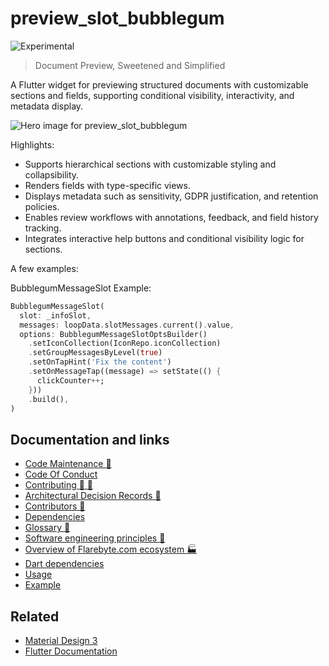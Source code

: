 # preview_slot_bubblegum

![Experimental](https://img.shields.io/badge/status-experimental-blue)

> Document Preview, Sweetened and Simplified

A Flutter widget for previewing structured documents with customizable sections and fields, supporting conditional visibility, interactivity, and metadata display.

![Hero image for preview_slot_bubblegum](doc/preview_slot_bubblegum.jpeg)

Highlights:

* Supports hierarchical sections with customizable styling and collapsibility.
* Renders fields with type-specific views.
* Displays metadata such as sensitivity, GDPR justification, and retention policies.
* Enables review workflows with annotations, feedback, and field history tracking.
* Integrates interactive help buttons and conditional visibility logic for sections.



A few examples:

BubblegumMessageSlot Example:
```dart
BubblegumMessageSlot(
  slot: _infoSlot,
  messages: loopData.slotMessages.current().value,
  options: BubblegumMessageSlotOptsBuilder()
    .setIconCollection(IconRepo.iconCollection)
    .setGroupMessagesByLevel(true)
    .setOnTapHint('Fix the content')
    .setOnMessageTap((message) => setState(() {
      clickCounter++;
    }))
    .build(),
)

```

## Documentation and links

* [Code Maintenance :wrench:](MAINTENANCE.md)
* [Code Of Conduct](CODE_OF_CONDUCT.md)
* [Contributing :busts_in_silhouette: :construction:](CONTRIBUTING.md)
* [Architectural Decision Records :memo:](DECISIONS.md)
* [Contributors :busts_in_silhouette:](https://github.com/flarebyte/preview_slot_bubblegum/graphs/contributors)
* [Dependencies](https://github.com/flarebyte/preview_slot_bubblegum/network/dependencies)
* [Glossary :book:](https://github.com/flarebyte/overview/blob/main/GLOSSARY.md)
* [Software engineering principles :gem:](https://github.com/flarebyte/overview/blob/main/PRINCIPLES.md)
* [Overview of Flarebyte.com ecosystem :factory:](https://github.com/flarebyte/overview)
* [Dart dependencies](DEPENDENCIES.md)
* [Usage](USAGE.md)
* [Example](example/example.dart)

## Related

* [Material Design 3](https://m3.material.io/)
* [Flutter Documentation](https://docs.flutter.dev/)

